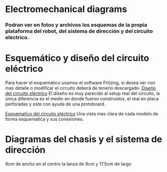 # Electromechanical diagrams
### Podran ver en fotos y archivos los esquemas de la propia plataforma del robot, del sistema de dirección y del circuito eléctrico.

# Esquemático y diseño del circuito eléctrico
Para hacer el esquemático usamos el software Fritzing, si desea ver con mas detalle o modificar el circuito deberá de tenerlo descargado.
[Diseño del circuito eléctrico](Diseño_del_circuito_eléctrico.jpeg)
El diseño es muy parecido al setup real del circuito, la única diferencia es el medio en donde fueron construidos, el real en placa perforadas y este con ayuda de una protoboard.

[Esquematico del circuito eléctrico](Esquematico_del_circuito.jpeg)
Una vista mas clara de cada modelo de forma esquematica y sus conexiones.

# Diagramas del chasis y el sistema de dirección



 9cm de ancho en el centro la lanza de 8cm y 17.5cm de largo
